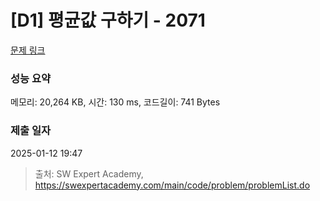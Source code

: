 # [D1] 평균값 구하기 - 2071 

[문제 링크](https://swexpertacademy.com/main/code/problem/problemDetail.do?contestProbId=AV5QRnJqA5cDFAUq) 

### 성능 요약

메모리: 20,264 KB, 시간: 130 ms, 코드길이: 741 Bytes

### 제출 일자

2025-01-12 19:47



> 출처: SW Expert Academy, https://swexpertacademy.com/main/code/problem/problemList.do